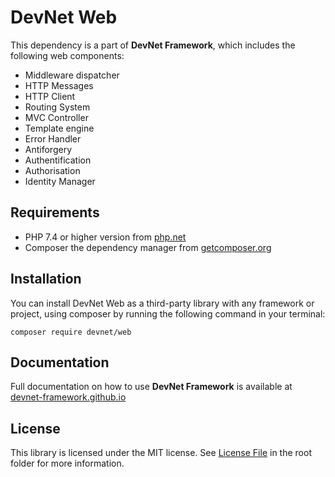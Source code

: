 # DevNet Web
This dependency is a part of **DevNet Framework**, which includes the following web components:

- Middleware dispatcher
- HTTP Messages
- HTTP Client
- Routing System
- MVC Controller
- Template engine
- Error Handler
- Antiforgery
- Authentification
- Authorisation
- Identity Manager

## Requirements
- PHP 7.4 or higher version from [php.net](https://www.php.net/)
- Composer the dependency manager from [getcomposer.org](https://getcomposer.org/)

## Installation

You can install DevNet Web as a third-party library with any framework or project, using composer by running the following command in your terminal:
```
composer require devnet/web
```

## Documentation
Full documentation on how to use **DevNet Framework** is available at [devnet-framework.github.io](https://devnet-framework.github.io)

## License
This library is licensed under the MIT license. See [License File](https://github.com/DevNet-Framework/web/blob/master/LICENSE) in the root folder for more information.
